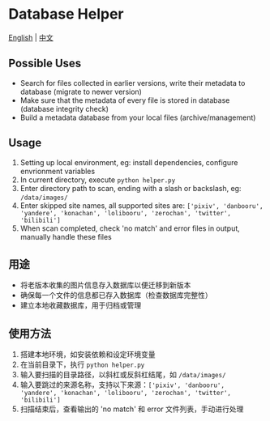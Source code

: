 # Database Helper

[English](#possible-uses) \| [中文](#用途)

## Possible Uses

-   Search for files collected in earlier versions, write their metadata to database (migrate to newer version)
-   Make sure that the metadata of every file is stored in database (database integrity check)
-   Build a metadata database from your local files (archive/management)

## Usage

1.  Setting up local environment, eg: install dependencies, configure envrionment variables
2.  In current directory, execute `python helper.py`
3.  Enter directory path to scan, ending with a slash or backslash, eg: `/data/images/`
4.  Enter skipped site names, all supported sites are: `['pixiv', 'danbooru', 'yandere', 'konachan', 'lolibooru', 'zerochan', 'twitter', 'bilibili']`
5.  When scan completed, check 'no match' and error files in output, manually handle these files

## 用途

-   将老版本收集的图片信息存入数据库以便迁移到新版本
-   确保每一个文件的信息都已存入数据库（检查数据库完整性）
-   建立本地收藏数据库，用于归档或管理

## 使用方法

1.  搭建本地环境，如安装依赖和设定环境变量
2.  在当前目录下，执行 `python helper.py`
3.  输入要扫描的目录路径，以斜杠或反斜杠结尾，如 `/data/images/`
4.  输入要跳过的来源名称，支持以下来源：`['pixiv', 'danbooru', 'yandere', 'konachan', 'lolibooru', 'zerochan', 'twitter', 'bilibili']`
5.  扫描结束后，查看输出的 'no match' 和 error 文件列表，手动进行处理
